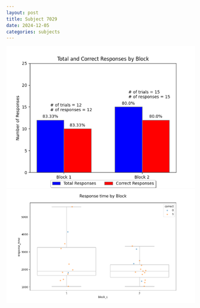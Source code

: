 ```yaml
---
layout: post
title: Subject 7029
date: 2024-12-05
categories: subjects
---
```


![](data/7029/run-20/7029_ATS_responses.png)
![](data/7029/run-20/7029_ATS_rt.png)
